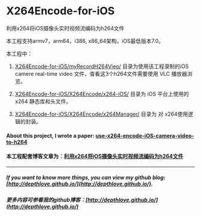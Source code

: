 # X264Encode-for-iOS
利用x264将iOS摄像头实时视频流编码为h264文件

本工程支持armv7，arm64，i386, x86_64架构，iOS最低版本7.0。

本工程中：

1. [X264Encode-for-iOS/myRecordH264Vieo/](https://github.com/depthlove/X264Encode-for-iOS/tree/master/myRecordH264Vieo) 目录为使用该工程录制的iOS camere real-time video 文件，查看这3个h264文件需要使用 VLC 播放器浏览。

2. [X264Encode-for-iOS/X264Encode/x264-iOS/](https://github.com/depthlove/X264Encode-for-iOS/tree/master/X264Encode/x264-iOS) 目录为 iOS 平台上使用的 x264 静态库和头文件。

3. [X264Encode-for-iOS/X264Encode/x264Manager/](https://github.com/depthlove/X264Encode-for-iOS/tree/master/X264Encode/x264Manager) 目录为 对 x264使用逻辑的封装。

#### About this project, I wrote a paper: [use-x264-encode-iOS-camera-video-to-h264](http://depthlove.github.io/2015/09/17/use-x264-encode-iOS-camera-video-to-h264/)

#### 本工程配套博客文章为：[利用x264将iOS摄像头实时视频流编码为h264文件](http://depthlove.github.io/2015/09/17/use-x264-encode-iOS-camera-video-to-h264/)

---

##### If you want to know more things, you can view my github blog: [http://depthlove.github.io/](http://depthlove.github.io/).
##### 更多内容可参看我的github博客：[http://depthlove.github.io/](http://depthlove.github.io/)


